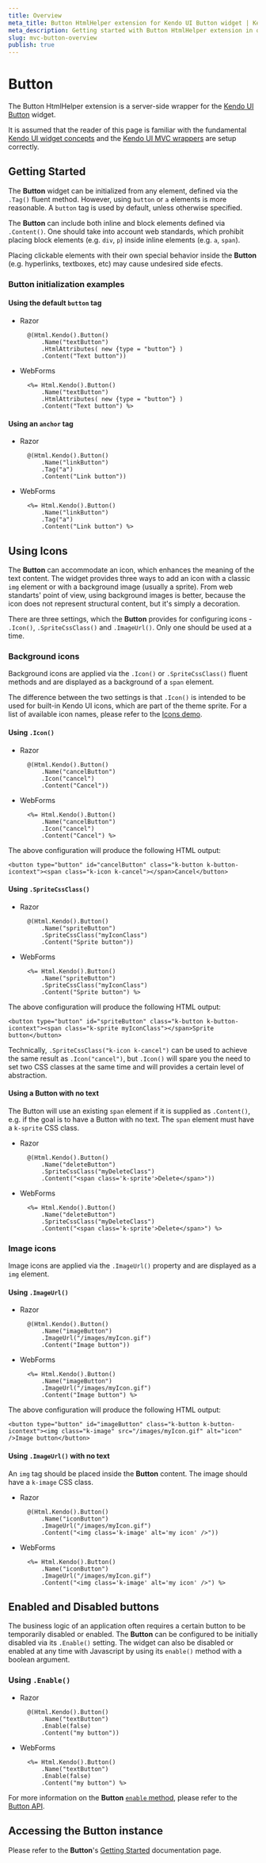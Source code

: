 ```yaml
---
title: Overview
meta_title: Button HtmlHelper extension for Kendo UI Button widget | Kendo UI documentation
meta_description: Getting started with Button HtmlHelper extension in quick steps - configure Kendo UI Button widget and operate Kendo UI Button events.
slug: mvc-button-overview
publish: true
---
```


# Button

The Button HtmlHelper extension is a server-side wrapper for the [Kendo UI Button](http://docs.kendoui.com/api/web/button) widget.

It is assumed that the reader of this page is familiar with the fundamental [Kendo UI widget concepts](/getting-started/widgets) and
the [Kendo UI MVC wrappers](/getting-started/using-kendo-with/aspnet-mvc/introduction) are setup correctly.

## Getting Started

The **Button** widget can be initialized from any element, defined via the `.Tag()` fluent method. However, using `button` or `a` elements is more reasonable. A `button` tag is used by default, unless otherwise specified.

The **Button** can include both inline and block elements defined via `.Content()`. One should take into account web standards, which prohibit placing block elements (e.g. `div`, `p`) inside inline elements (e.g. `a`, `span`).

Placing clickable elements with their own special behavior inside the **Button** (e.g. hyperlinks, textboxes, etc) may cause undesired side efects.

### Button initialization examples

#### Using the default `button` tag

* Razor

        @(Html.Kendo().Button()
            .Name("textButton")
            .HtmlAttributes( new {type = "button"} )
            .Content("Text button"))
* WebForms

        <%= Html.Kendo().Button()
            .Name("textButton")
            .HtmlAttributes( new {type = "button"} )
            .Content("Text button") %>

#### Using an `anchor` tag

* Razor

        @(Html.Kendo().Button()
            .Name("linkButton")
            .Tag("a")
            .Content("Link button"))
* WebForms

        <%= Html.Kendo().Button()
            .Name("linkButton")
            .Tag("a")
            .Content("Link button") %>

## Using Icons

The **Button** can accommodate an icon, which enhances the meaning of the text content.
The widget provides three ways to add an icon with a classic `img` element or with a background image (usually a sprite).
From web standarts' point of view, using background images is better, because the icon does not represent structural content, but it's simply a decoration.

There are three settings, which the **Button** provides for configuring icons - `.Icon()`, `.SpriteCssClass()` and `.ImageUrl()`. Only one should be used at a time.

### Background icons

Background icons are applied via the `.Icon()` or `.SpriteCssClass()` fluent methods and are displayed as a background of a `span` element.

The difference between the two settings is that `.Icon()` is intended to be used for built-in Kendo UI icons, which are part of the theme sprite.
For a list of available icon names, please refer to the [Icons demo](http://demos.kendoui.com/web/styling/icons.html).

#### Using `.Icon()`

* Razor

        @(Html.Kendo().Button()
            .Name("cancelButton")
            .Icon("cancel")
            .Content("Cancel"))
* WebForms

        <%= Html.Kendo().Button()
            .Name("cancelButton")
            .Icon("cancel")
            .Content("Cancel") %>

The above configuration will produce the following HTML output:

    <button type="button" id="cancelButton" class="k-button k-button-icontext"><span class="k-icon k-cancel"></span>Cancel</button>

#### Using `.SpriteCssClass()`

* Razor

        @(Html.Kendo().Button()
            .Name("spriteButton")
            .SpriteCssClass("myIconClass")
            .Content("Sprite button"))
* WebForms

        <%= Html.Kendo().Button()
            .Name("spriteButton")
            .SpriteCssClass("myIconClass")
            .Content("Sprite button") %>

The above configuration will produce the following HTML output:

    <button type="button" id="spriteButton" class="k-button k-button-icontext"><span class="k-sprite myIconClass"></span>Sprite button</button>
        
Technically, `.SpriteCssClass("k-icon k-cancel")` can be used to achieve the same result as `.Icon("cancel")`,
but `.Icon()` will spare you the need to set two CSS classes at the same time and will provides a certain level of abstraction.

#### Using a Button with no text

The Button will use an existing `span` element if it is supplied as `.Content()`, e.g. if the goal is to have a Button with no text. The `span` element must have a `k-sprite` CSS class.

* Razor

        @(Html.Kendo().Button()
            .Name("deleteButton")
            .SpriteCssClass("myDeleteClass")
            .Content("<span class='k-sprite'>Delete</span>"))
* WebForms

        <%= Html.Kendo().Button()
            .Name("deleteButton")
            .SpriteCssClass("myDeleteClass")
            .Content("<span class='k-sprite'>Delete</span>") %>

### Image icons

Image icons are applied via the `.ImageUrl()` property and are displayed as a `img` element.

#### Using `.ImageUrl()`

* Razor

        @(Html.Kendo().Button()
            .Name("imageButton")
            .ImageUrl("/images/myIcon.gif")
            .Content("Image button"))
* WebForms

        <%= Html.Kendo().Button()
            .Name("imageButton")
            .ImageUrl("/images/myIcon.gif")
            .Content("Image button") %>

The above configuration will produce the following HTML output:

    <button type="button" id="imageButton" class="k-button k-button-icontext"><img class="k-image" src="/images/myIcon.gif" alt="icon" />Image button</button>

#### Using `.ImageUrl()` with no text

An `img` tag should be placed inside the **Button** content. The image should have a `k-image` CSS class.

* Razor

        @(Html.Kendo().Button()
            .Name("iconButton")
            .ImageUrl("/images/myIcon.gif")
            .Content("<img class='k-image' alt='my icon' />"))
* WebForms

        <%= Html.Kendo().Button()
            .Name("iconButton")
            .ImageUrl("/images/myIcon.gif")
            .Content("<img class='k-image' alt='my icon' />") %>

## Enabled and Disabled buttons

The business logic of an application often requires a certain button to be temporarily disabled or enabled.
The **Button** can be configured to be initially disabled via its `.Enable()` setting.
The widget can also be disabled or enabled at any time with Javascript by using its `enable()` method with a boolean argument.

### Using `.Enable()`

* Razor

        @(Html.Kendo().Button()
            .Name("textButton")
            .Enable(false)
            .Content("my button"))
* WebForms

        <%= Html.Kendo().Button()
            .Name("textButton")
            .Enable(false)
            .Content("my button") %>

For more information on the **Button** [`enable` method](/api/web/button#methods-enable), please refer to the [Button API](/api/web/button/).

## Accessing the Button instance

Please refer to the **Button**'s [Getting Started](/getting-started/web/button/overview/#accessing-the-button-instance) documentation page.